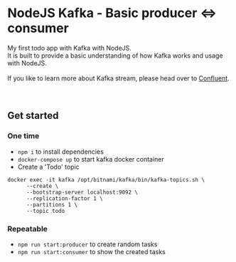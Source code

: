 # NodeJS Kafka - Basic producer <=> consumer

My first todo app with Kafka with NodeJS.<br/>
It is built to provide a basic understanding of how Kafka works and usage with NodeJS.<br/><br/>
If you like to learn more about Kafka stream, please head over to [Confluent](https://docs.confluent.io/platform/current/streams/index.html).
<br/>
<br/>
<br/>

## Get started

### One time

- `npm i` to install dependencies
- `docker-compose up` to start kafka docker container
- Create a 'Todo' topic

```
docker exec -it kafka /opt/bitnami/kafka/bin/kafka-topics.sh \
      --create \
      --bootstrap-server localhost:9092 \
      --replication-factor 1 \
      --partitions 1 \
      --topic todo
```

### Repeatable

- `npm run start:producer` to create random tasks
- `npm run start:consumer` to show the created tasks
